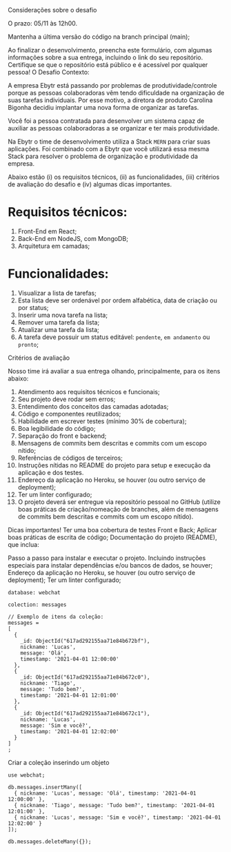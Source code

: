 Considerações sobre o desafio

O prazo: 05/11 às 12h00.

Mantenha a última versão do código na branch principal (main);

Ao finalizar o desenvolvimento, preencha este formulário, com algumas informações sobre a sua entrega, incluindo o link do seu repositório. Certifique se que o repositório está público e é acessível por qualquer pessoa!
O Desafio
Contexto:

A empresa Ebytr está passando por problemas de produtividade/controle porque as pessoas colaboradoras vêm tendo dificuldade na organização de suas tarefas individuais. Por esse motivo, a diretora de produto Carolina Bigonha decidiu implantar uma nova forma de organizar as tarefas.

Você foi a pessoa contratada para desenvolver um sistema capaz de auxiliar as pessoas colaboradoras a se organizar e ter mais produtividade.

Na Ebytr o time de desenvolvimento utiliza a Stack `MERN` para criar suas aplicações. Foi combinado com a Ebytr que você utilizará essa mesma Stack para resolver o problema de organização e produtividade da empresa.

Abaixo estão (i) os requisitos técnicos, (ii) as funcionalidades, (iii) critérios de avaliação do desafio e (iv) algumas dicas importantes.

# Requisitos técnicos:

1. Front-End em React;
2. Back-End em NodeJS, com MongoDB;
3. Arquitetura em camadas;

# Funcionalidades:

1. Visualizar a lista de tarefas;
2. Esta lista deve ser ordenável por ordem alfabética, data de criação ou por status;
3. Inserir uma nova tarefa na lista;
4. Remover uma tarefa da lista;
5. Atualizar uma tarefa da lista;
6. A tarefa deve possuir um status editável: `pendente`, `em andamento` ou `pronto`;

Critérios de avaliação

Nosso time irá avaliar a sua entrega olhando, principalmente, para os itens abaixo:

1. Atendimento aos requisitos técnicos e funcionais;
2. Seu projeto deve rodar sem erros;
3. Entendimento dos conceitos das camadas adotadas;
4. Código e componentes reutilizados;
5. Habilidade em escrever testes (mínimo 30% de cobertura);
6. Boa legibilidade do código;
7. Separação do front e backend;
8. Mensagens de commits bem descritas e commits com um escopo nítido;
9. Referências de códigos de terceiros;
10. Instruções nítidas no README do projeto para setup e execução da aplicação e dos testes.
11. Endereço da aplicação no Heroku, se houver (ou outro serviço de deployment);
12. Ter um linter configurado;
13. O projeto deverá ser entregue via repositório pessoal no GitHub (utilize boas práticas de criação/nomeação de branches, além de mensagens de commits bem descritas e commits com um escopo nítido).

Dicas importantes!
Ter uma boa cobertura de testes Front e Back;
Aplicar boas práticas de escrita de código;
Documentação do projeto (README), que inclua:

Passo a passo para instalar e executar o projeto. Incluindo instruções especiais para instalar dependências e/ou bancos de dados, se houver;
Endereço da aplicação no Heroku, se houver (ou outro serviço de deployment);
Ter um linter configurado;


```
database: webchat

colection: messages

// Exemplo de itens da coleção:
messages = 
[
  {
    _id: ObjectId("617ad292155aa71e84b672bf"),
    nickname: 'Lucas',
    message: 'Olá',
    timestamp: '2021-04-01 12:00:00'
  },
  {
    _id: ObjectId("617ad292155aa71e84b672c0"),
    nickname: 'Tiago',
    message: 'Tudo bem?',
    timestamp: '2021-04-01 12:01:00'
  },
  {
    _id: ObjectId("617ad292155aa71e84b672c1"),
    nickname: 'Lucas',
    message: 'Sim e você?',
    timestamp: '2021-04-01 12:02:00'
  }
]
;
```

Criar a coleção inserindo um objeto
```
use webchat;

db.messages.insertMany([
  { nickname: 'Lucas', message: 'Olá', timestamp: '2021-04-01 12:00:00' },
  { nickname: 'Tiago', message: 'Tudo bem?', timestamp: '2021-04-01 12:01:00' },
  { nickname: 'Lucas', message: 'Sim e você?', timestamp: '2021-04-01 12:02:00' }
]);

db.messages.deleteMany({});

```